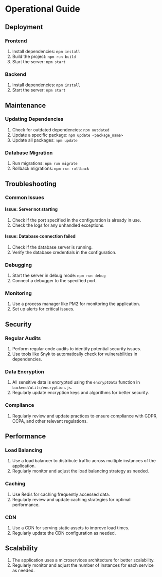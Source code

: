 # Operational Guide

## Deployment

### Frontend

1. Install dependencies: `npm install`
2. Build the project: `npm run build`
3. Start the server: `npm start`

### Backend

1. Install dependencies: `npm install`
2. Start the server: `npm start`

## Maintenance

### Updating Dependencies

1. Check for outdated dependencies: `npm outdated`
2. Update a specific package: `npm update <package_name>`
3. Update all packages: `npm update`

### Database Migration

1. Run migrations: `npm run migrate`
2. Rollback migrations: `npm run rollback`

## Troubleshooting

### Common Issues

#### Issue: Server not starting

1. Check if the port specified in the configuration is already in use.
2. Check the logs for any unhandled exceptions.

#### Issue: Database connection failed

1. Check if the database server is running.
2. Verify the database credentials in the configuration.

### Debugging

1. Start the server in debug mode: `npm run debug`
2. Connect a debugger to the specified port.

### Monitoring

1. Use a process manager like PM2 for monitoring the application.
2. Set up alerts for critical issues.

## Security

### Regular Audits

1. Perform regular code audits to identify potential security issues.
2. Use tools like Snyk to automatically check for vulnerabilities in dependencies.

### Data Encryption

1. All sensitive data is encrypted using the `encryptData` function in `backend/utils/encryption.js`.
2. Regularly update encryption keys and algorithms for better security.

### Compliance

1. Regularly review and update practices to ensure compliance with GDPR, CCPA, and other relevant regulations.

## Performance

### Load Balancing

1. Use a load balancer to distribute traffic across multiple instances of the application.
2. Regularly monitor and adjust the load balancing strategy as needed.

### Caching

1. Use Redis for caching frequently accessed data.
2. Regularly review and update caching strategies for optimal performance.

### CDN

1. Use a CDN for serving static assets to improve load times.
2. Regularly update the CDN configuration as needed.

## Scalability

1. The application uses a microservices architecture for better scalability.
2. Regularly monitor and adjust the number of instances for each service as needed.